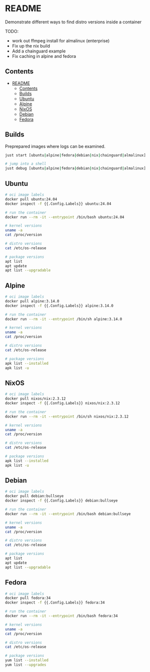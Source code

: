 # README

Demonstrate different ways to find distro versions inside a container

TODO:

* work out ffmpeg install for almalinux (enterprise)
* Fix up the nix build
* Add a chainguard example
* Fix caching in alpine and fedora

## Contents

- [README](#readme)
  - [Contents](#contents)
  - [Builds](#builds)
  - [Ubuntu](#ubuntu)
  - [Alpine](#alpine)
  - [NixOS](#nixos)
  - [Debian](#debian)
  - [Fedora](#fedora)

## Builds

Preprepared images where logs can be examined.  

```sh
just start [ubuntu|alpine|fedora|debian|nix|chainguard|almalinux]

# jump into a shell
just debug [ubuntu|alpine|fedora|debian|nix|chainguard|almalinux]
```

## Ubuntu

```sh
# oci image labels
docker pull ubuntu:24.04  
docker inspect -f {{.Config.Labels}} ubuntu:24.04      

# run the container
docker run --rm -it --entrypoint /bin/bash ubuntu:24.04

# kernel versions
uname -a
cat /proc/version

# distro versions  
cat /etc/os-release

# package versions
apt list
apt update
apt list --upgradable
```

## Alpine

```sh
# oci image labels
docker pull alpine:3.14.0  
docker inspect -f {{.Config.Labels}} alpine:3.14.0   

# run the container
docker run --rm -it --entrypoint /bin/sh alpine:3.14.0   

# kernel versions
uname -a
cat /proc/version

# distro versions  
cat /etc/os-release

# package versions
apk list --installed
apk list -u
```

## NixOS

```sh
# oci image labels
docker pull nixos/nix:2.3.12
docker inspect -f {{.Config.Labels}} nixos/nix:2.3.12

# run the container
docker run --rm -it --entrypoint /bin/sh nixos/nix:2.3.12

# kernel versions
uname -a
cat /proc/version

# distro versions  
cat /etc/os-release

# package versions
apk list --installed
apk list -u
```

## Debian

```sh
# oci image labels
docker pull debian:bullseye
docker inspect -f {{.Config.Labels}} debian:bullseye

# run the container
docker run --rm -it --entrypoint /bin/bash debian:bullseye

# kernel versions
uname -a
cat /proc/version

# distro versions  
cat /etc/os-release

# package versions
apt list
apt update
apt list --upgradable
```

## Fedora

```sh
# oci image labels
docker pull fedora:34
docker inspect -f {{.Config.Labels}} fedora:34

# run the container
docker run --rm -it --entrypoint /bin/bash fedora:34

# kernel versions
uname -a
cat /proc/version

# distro versions  
cat /etc/os-release

# package versions
yum list --installed
yum list --upgrades
```

